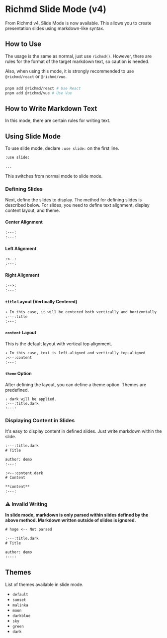# Richmd Slide Mode (v4)
From Richmd v4, Slide Mode is now available.
This allows you to create presentation slides using markdown-like syntax.

## How to Use
The usage is the same as normal, just use `richmd()`. However, there are rules for the format of the target markdown text, so caution is needed.

Also, when using this mode, it is strongly recommended to use `@richmd/react` or `@richmd/vue`.

###

```sh
pnpm add @richmd/react # Use React
pnpm add @richmd/vue # Use Vue
```

## How to Write Markdown Text
In this mode, there are certain rules for writing text.

## Using Slide Mode
To use slide mode, declare `:use slide:` on the first line.

```txt
:use slide:

...
```

This switches from normal mode to slide mode.

### Defining Slides
Next, define the slides to display. The method for defining slides is described below.
For slides, you need to define text alignment, display content layout, and theme.

#### Center Alignment
```txt
:---:
:---:
```

#### Left Alignment
```txt
:<--:
:---:
```

#### Right Alignment

```txt
:-->:
:---:
```

#### `title` Layout (Vertically Centered)

```txt
↓ In this case, it will be centered both vertically and horizontally
:---:title
:---:
```

#### `content` Layout
This is the default layout with vertical top alignment.

```txt
↓ In this case, text is left-aligned and vertically top-aligned
:<--:content
:---:
```

#### `theme` Option
After defining the layout, you can define a theme option. Themes are predefined.

```
↓ dark will be applied.
:---:title.dark
:---:
```

### Displaying Content in Slides
It's easy to display content in defined slides. Just write markdown within the slide.

```txt
:---:title.dark
# Title

author: demo
:---:

:<--:content.dark
# Content

**content**
:---:
```

### :warning: Invalid Writing
**In slide mode, markdown is only parsed within slides defined by the above method. Markdown written outside of slides is ignored.**

```txt
# hoge <-- Not parsed

:---:title.dark
# Title

author: demo
:---:
```

## Themes
List of themes available in slide mode.

- `default`
- `sunset`
- `malinka`
- `moon`
- `darkblue`
- `sky`
- `green`
- `dark`
